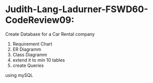 # Judith-Lang-Ladurner-FSWD60-CodeReview09:

Create Database for a Car Rental company
1. Requirement Chart
2. ER Diagramm
3. Class Diagramm
4. extend it to min 10 tables
5. create Queries

using mySQL
